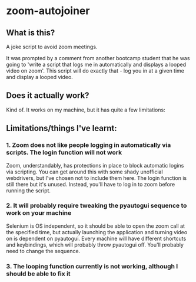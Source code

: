 # zoom-autojoiner

## What is this?
A joke script to avoid zoom meetings.

It was prompted by a comment from another bootcamp student that he was going to 'write a script that logs me in automatically and displays a looped video on zoom'. This script will do exactly that - log you in at a given time and display a looped video.

## Does it actually work?
Kind of. It works on my machine, but it has quite a few limitations:

## Limitations/things I've learnt:
### 1. Zoom does not like people logging in automatically via scripts. The login function will not work
Zoom, understandably, has protections in place to block automatic logins via scripting. You can get around this with some shady unofficial webdrivers, but I've chosen not to include them here. The login function is still there but it's unused. Instead, you'll have to log in to zoom before running the script.

### 2. It will probably require tweaking the pyautogui sequence to work on your machine
Selenium is OS independent, so it should be able to open the zoom call at the specified time, but actually launching the application and turning video on is dependent on pyautogui. Every machine will have different shortcuts and keybindings, which will probably throw pyautogui off. You'll probably need to change the sequence.

### 3. The looping function currently is not working, although I should be able to fix it
